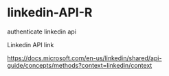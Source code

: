 # linkedin-API-R
authenticate linkedin api


Linkedin API link

https://docs.microsoft.com/en-us/linkedin/shared/api-guide/concepts/methods?context=linkedin/context
